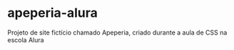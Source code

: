 # apeperia-alura
Projeto de site fictício chamado Apeperia, criado durante a aula de CSS na escola Alura
